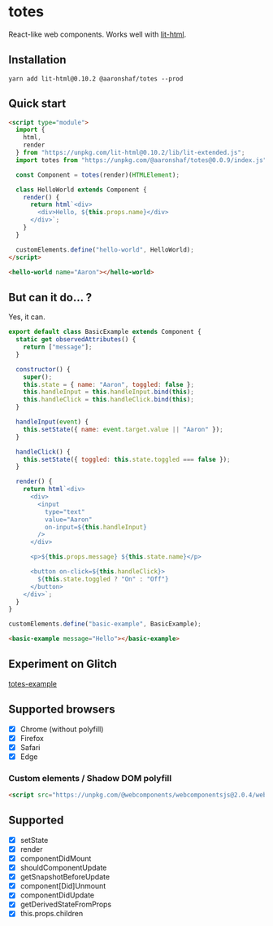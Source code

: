 # totes

React-like web components. Works well with [lit-html](https://github.com/Polymer/lit-html).

## Installation

```
yarn add lit-html@0.10.2 @aaronshaf/totes --prod
```

## Quick start

```html
<script type="module">
  import {
    html,
    render
  } from "https://unpkg.com/lit-html@0.10.2/lib/lit-extended.js";
  import totes from "https://unpkg.com/@aaronshaf/totes@0.0.9/index.js";

  const Component = totes(render)(HTMLElement);

  class HelloWorld extends Component {
    render() {
      return html`<div>
        <div>Hello, ${this.props.name}</div>
      </div>`;
    }
  }

  customElements.define("hello-world", HelloWorld);
</script>

<hello-world name="Aaron"></hello-world>
```

## But can it do... ?

Yes, it can.

```javascript
export default class BasicExample extends Component {
  static get observedAttributes() {
    return ["message"];
  }

  constructor() {
    super();
    this.state = { name: "Aaron", toggled: false };
    this.handleInput = this.handleInput.bind(this);
    this.handleClick = this.handleClick.bind(this);
  }

  handleInput(event) {
    this.setState({ name: event.target.value || "Aaron" });
  }

  handleClick() {
    this.setState({ toggled: this.state.toggled === false });
  }

  render() {
    return html`<div>
      <div>
        <input
          type="text"
          value="Aaron"
          on-input=${this.handleInput}
        />
      </div>

      <p>${this.props.message} ${this.state.name}</p>

      <button on-click=${this.handleClick}>
        ${this.state.toggled ? "On" : "Off"}
      </button>
    </div>`;
  }
}

customElements.define("basic-example", BasicExample);
```

```html
<basic-example message="Hello"></basic-example>
```

## Experiment on Glitch

[totes-example](https://glitch.com/edit/#!/totes-example?path=hello-world.html:1:0)

## Supported browsers

- [x] Chrome (without polyfill)
- [x] Firefox
- [x] Safari
- [x] Edge

### Custom elements / Shadow DOM polyfill

```html
<script src="https://unpkg.com/@webcomponents/webcomponentsjs@2.0.4/webcomponents-loader.js"></script>
```

## Supported

- [x] setState
- [x] render
- [x] componentDidMount
- [x] shouldComponentUpdate
- [x] getSnapshotBeforeUpdate
- [x] component[Did]Unmount
- [x] componentDidUpdate
- [x] getDerivedStateFromProps
- [x] this.props.children
